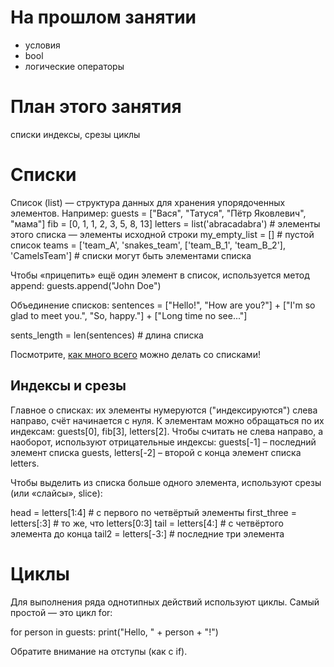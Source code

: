 # На прошлом занятии
* условия
* bool
* логические операторы

# План этого занятия
списки
индексы, срезы
циклы

# Списки
Список (list) — структура данных для хранения упорядоченных элементов. Например:
guests = ["Вася", "Татуся", "Пётр Яковлевич", "мама"]
fib = [0, 1, 1, 2, 3, 5, 8, 13]
letters = list('abracadabra')    # элементы этого списка — элементы исходной строки
my_empty_list = []    # пустой список
teams = ['team_A', 'snakes_team', ['team_B_1', 'team_B_2'], 'СamelsTeam']    # списки могут быть элементами списка

Чтобы «прицепить» ещё один элемент в список, используется метод append:
guests.append("John Doe")

Объединение списков:
sentences = ["Hello!", "How are you?"] + ["I'm so glad to meet you.", "So, happy."] + ["Long time no see..."]

sents_length = len(sentences)    # длина списка

Посмотрите, [как много всего](https://docs.python.org/3.5/tutorial/datastructures.html) можно делать со списками!

## Индексы и срезы

Главное о списках: их элементы нумеруются ("индексируются") слева направо, счёт начинается с нуля. К элементам можно обращаться по их индексам: guests[0], fib[3], letters[2]. Чтобы считать не слева направо, а наоборот, используют отрицательные индексы: guests[-1] – последний элемент списка guests,  letters[-2] – второй с конца элемент списка letters.

Чтобы выделить из списка больше одного элемента, используют срезы (или «слайсы», slice):

head = letters[1:4]    # с первого по четвёртый элементы
first_three = letters[:3]    # то же, что letters[0:3]
tail = letters[4:]      # с четвёртого элемента до конца
tail2 = letters[-3:]    # последние три элемента

# Циклы

Для выполнения ряда однотипных действий используют циклы. Самый простой — это цикл for:

for person in guests:
    print("Hello, " + person + "!")

Обратите внимание на отступы (как с if).


